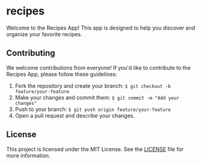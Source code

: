 # recipes

Welcome to the Recipes App! This app is designed to help you discover and organize your favorite recipes.

<!-- ## Features

- Search for recipes by name, ingredients, or tags.
- Save your favorite recipes for easy access.
- Create custom recipe collections to keep your recipes organized.
- Share recipes with friends and family. -->

<!-- ## Getting Started

To get started with the Recipes App, follow these steps:

1. Clone the repository: `$ git clone https://github.com/your-username/recipes-app.git`
2. Install the dependencies: `$ npm install`
3. Start the development server: `$ npm start` -->

## Contributing

We welcome contributions from everyone! If you'd like to contribute to the Recipes App, please follow these guidelines:

1. Fork the repository and create your branch: `$ git checkout -b feature/your-feature`
2. Make your changes and commit them: `$ git commit -m "Add your changes"`
3. Push to your branch: `$ git push origin feature/your-feature`
4. Open a pull request and describe your changes.

## License

This project is licensed under the MIT License. See the [LICENSE](./LICENSE) file for more information.


